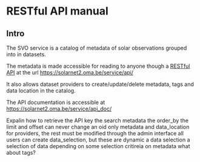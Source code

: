 # RESTful API manual


## Intro
The SVO service is a catalog of metadata of solar observations grouped into in datasets.

The metadata is made accessible for reading to anyone though a [RESTful API](https://en.wikipedia.org/wiki/Representational_state_transfer) at the url https://solarnet2.oma.be/service/api/

It also allows dataset providers to create/update/delete metadata, tags and data location in the catalog.

The API documentation is accessible at https://solarnet2.oma.be/service/api_doc/

Expalin how to retrieve the API key
the search metadata
the order_by
the limit and offset
can never change an oid
only metadata and data_location for providers, the rest must be modified through the admin interface
all users can create data_selection, but these are dynamic a data selection a selection of data depending on some selection critireia on metadata
what about tags?
